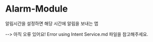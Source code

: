 # Alarm-Module
알림시간을 설정하면 해당 시간에 알림을 보내는 앱

--> 아직 오류 있어요!
Error using Intent Service.md 파일을 참고해주세요.
